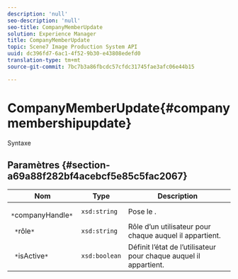 ```yaml
---
description: 'null'
seo-description: 'null'
seo-title: CompanyMemberUpdate
solution: Experience Manager
title: CompanyMemberUpdate
topic: Scene7 Image Production System API
uuid: dc396fd7-6ac1-4f52-9b30-e43808edefd0
translation-type: tm+mt
source-git-commit: 7bc7b3a86fbcdc57cfdc31745fae3afc06e44b15

---
```



# CompanyMemberUpdate{#companymembershipupdate}

Syntaxe

## Paramètres {#section-a69a88f282bf4acebcf5e85c5fac2067}

| Nom | Type | Description |
|---|---|---|
| ` *`companyHandle`*` | `xsd:string` | Pose le . |
| ` *`rôle`*` | `xsd:string` | Rôle d’un utilisateur pour chaque auquel il appartient. |
| ` *`isActive`*` | `xsd:boolean` | Définit l’état de l’utilisateur pour chaque auquel il appartient. |

